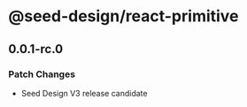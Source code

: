 # @seed-design/react-primitive

## 0.0.1-rc.0

### Patch Changes

- Seed Design V3 release candidate
